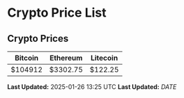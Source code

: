 # Crypto Price List

## Crypto Prices
| Bitcoin | Ethereum | Litecoin |
| ------- | -------- | -------- |
| $104912 | $3302.75 | $122.25 |
**Last Updated:** 2025-01-26 13:25 UTC
**Last Updated:** $DATE$
